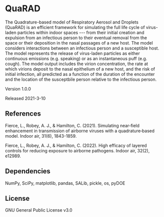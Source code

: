 # QuaRAD
The Quadrature-based model of Respiratory Aerosol and Droplets (QuaRAD) is an efficient framework for simulating the full life cycle of virus-laden particles within indoor spaces --- from their initial creation and expulsion from an infectious person to their eventual removal from the space or their deposition in the nasal passages of a new host. The model considers interactions between an infectious person and a susceptible host. The model represents the release of virus-laden particles as either continuous emissions (e.g. speaking) or as an instantaneous puff (e.g. cough). The model output includes the virion concentration, the rate at which virions deposit to the nasal epithelium of a new host, and the risk of initial infection, all predicted as a function of the duration of the encounter and the location of the susceptbile person relative to the infectious person. 

Version 1.0.0

Released 2021-3-10

## References
Fierce, L., Robey, A. J., & Hamilton, C. (2021). Simulating near‐field enhancement in transmission of airborne viruses with a quadrature‐based model. Indoor air, 31(6), 1843-1859.


Fierce, L., Robey, A. J., & Hamilton, C. (2022). High efficacy of layered controls for reducing exposure to airborne pathogens. Indoor air, 32(2), e12989.

## Dependencies
NumPy, SciPy, matplotlib, pandas, SALib, pickle, os, pyDOE


## License
GNU General Public License v3.0
